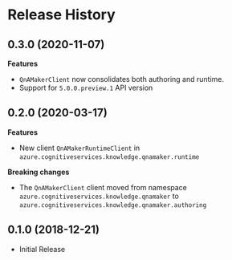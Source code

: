 # Release History

## 0.3.0 (2020-11-07)

**Features**

- `QnAMakerClient` now consolidates both authoring and runtime.
- Support for `5.0.0.preview.1` API version

## 0.2.0 (2020-03-17)

**Features**

- New client `QnAMakerRuntimeClient` in `azure.cognitiveservices.knowledge.qnamaker.runtime`

**Breaking changes**

- The `QnAMakerClient` client moved from namespace `azure.cognitiveservices.knowledge.qnamaker` to `azure.cognitiveservices.knowledge.qnamaker.authoring`

## 0.1.0 (2018-12-21)

* Initial Release